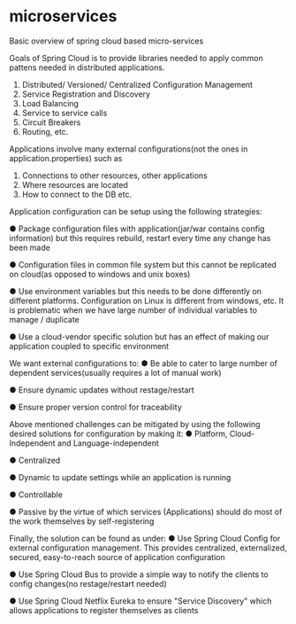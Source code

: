 # microservices
Basic overview of spring cloud based micro-services

Goals of Spring Cloud is to provide libraries needed to apply common pattens needed in distributed applications.
  1)  Distributed/ Versioned/ Centralized Configuration Management  
  2)  Service Registration and Discovery
  3)  Load Balancing
  4)  Service to service calls
  5)  Circuit Breakers
  6)  Routing, etc.

Applications involve many external configurations(not the ones in application.properties) such as 
1) Connections to other resources, other applications
2) Where resources are located
3) How to connect to the DB etc. 

Application configuration can be setup using the following strategies:

● Package configuration files with application(jar/war contains config information) but this requires rebuild, restart every time any change has been made

● Configuration files in common file system but this cannot be replicated on cloud(as opposed to windows and unix boxes)

● Use environment variables but this needs to be done differently on different platforms. Configuration on Linux is different from windows, etc. It is problematic when we have large number of individual variables to manage / duplicate

● Use a cloud-vendor specific solution but has an effect of making our application coupled to specific environment


We want external configurations to:
● Be able to cater to large number of dependent services(usually requires a lot of manual work)

● Ensure dynamic updates without restage/restart

● Ensure proper version control for traceability


Above mentioned challenges can be mitigated by using the following desired solutions for configuration by making it:
● Platform, Cloud-Independent and Language-independent

● Centralized

● Dynamic to update settings while an application is running

● Controllable

● Passive by the virtue of which services (Applications) should do most of the work themselves by self-registering



Finally, the solution can be found as under:
● Use Spring Cloud Config for external configuration management. This provides centralized, externalized, secured, easy-to-reach source of application configuration

● Use Spring Cloud Bus to provide a simple way to notify the clients to config changes(no restage/restart needed)

● Use Spring Cloud Netflix Eureka to ensure "Service Discovery" which allows applications to register themselves as clients



